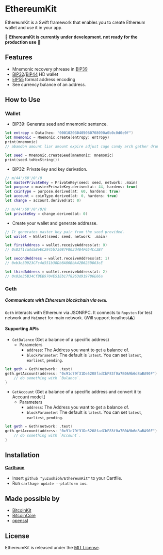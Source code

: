 # EthereumKit

EthereumKit is a Swift framework that enables you to create Ethereum wallet and use it in your app.

🚨 __EthereumKit is currently under development. not ready for the production use__ 🚨

## Features
- Mnemonic recovery phrease in [BIP39](https://github.com/bitcoin/bips/blob/master/bip-0039.mediawiki)
- [BIP32](https://github.com/bitcoin/bips/blob/master/bip-0032.mediawiki)/[BIP44](https://github.com/bitcoin/bips/blob/master/bip-0044.mediawiki) HD wallet
- [EIP55](https://github.com/ethereum/EIPs/blob/master/EIPS/eip-55.md) format address encoding
- See currency balance of an address.

## How to Use

### Wallet

- BIP39: Generate seed and mnemonic sentence.

```swift
let entropy = Data(hex: "000102030405060708090a0b0c0d0e0f")
let mnemonic = Mnemonic.create(entropy: entropy)
print(mnemonic)
// abandon amount liar amount expire adjust cage candy arch gather drum buyer

let seed = Mnemonic.createSeed(mnemonic: mnemonic)
print(seed.toHexString())
```

- BIP32: PrivateKey and key derivation.

```swift
// m/44'/60'/0'/0
let masterPrivateKey = PrivateKey(seed: seed, network: .main)
let purpose = masterPrivateKey.derived(at: 44, hardens: true)
let coinType = purpose.derived(at: 60, hardens: true)
let account = coinType.derived(at: 0, hardens: true)
let change = account.derived(at: 0)

// m/44'/60'/0'/0/0
let privateKey = change.derived(at: 0)
```


- Create your wallet and generate addresse.

```swift
// It generates master key pair from the seed provided.
let wallet = Wallet(seed: seed, network: .main)

let firstAddress = wallet.receiveAddress(at: 0)
// 0x83f1caAdaBeEC2945b73087F803d404F054Cc2B7

let secondAddress = wallet.receiveAddress(at: 1)
// 0xb3c3D923CFc4d551b38Db8A86BbA42B623D063cE

let thirdAddress = wallet.receiveAddress(at: 2)
// 0x82e35B34CfBEB9704E51Eb17f8263d919786E66a

```

### Geth

##### Communicate with Ethereum blockchain via `Geth`.

`Geth` interacts with Ethereum via JSONRPC. It connects to `Ropsten` for test network and `Mainnet` for main network. (Will support localhost⚠️)

#### Supporting APIs
- `GetBalance` (Get a balance of a specific address)
    - Parameters
        - `address`: The Address you want to get a balance of.
        - `blockParameter`: The default is `latest`. You can set `latest`, `earliest`, `pending`.
        
```swift
let geth = Geth(network: .test)
geth.getAccount(address: "0x91c79f31De5208fadCbF83f0a7B0A9b6d8aBA90F") { result in
    // do something with `Balance`.
}
```

- `GetAccount` (Get a balance of a specific address and convert it to Account model.)
    - Parameters
        - `address`: The Address you want to get a balance of.
        - `blockParameter`: The default is `latest`. You can set `latest`, `earliest`, `pending`.

```swift
let geth = Geth(network: .test)
geth.getAccount(address: "0x91c79f31De5208fadCbF83f0a7B0A9b6d8aBA90F") { result in
    // do something with `Account`.
}
```

## Installation
#### [Carthage](https://github.com/Carthage/Carthage)

- Insert `github "yuzushioh/EthereumKit"` to your Cartfile.
- Run `carthage update --platform ios`.

## Made possible by
- [BitcoinKit](https://github.com/kishikawakatsumi/BitcoinKit)
- [BitcoinCore](https://github.com/oleganza/CoreBitcoin)
- [openssl](https://github.com/openssl/openssl)

## License
EthereumKit is released under the [MIT License](LICENSE.md).
